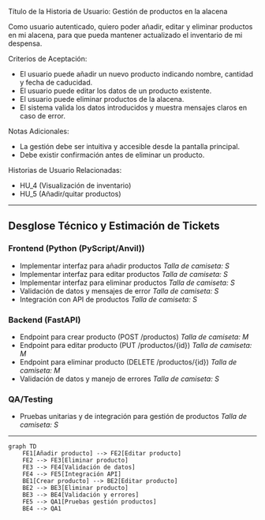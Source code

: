 Título de la Historia de Usuario:
Gestión de productos en la alacena

Como usuario autenticado,
quiero poder añadir, editar y eliminar productos en mi alacena,
para que pueda mantener actualizado el inventario de mi despensa.

Criterios de Aceptación:
- El usuario puede añadir un nuevo producto indicando nombre, cantidad y fecha de caducidad.
- El usuario puede editar los datos de un producto existente.
- El usuario puede eliminar productos de la alacena.
- El sistema valida los datos introducidos y muestra mensajes claros en caso de error.

Notas Adicionales:
- La gestión debe ser intuitiva y accesible desde la pantalla principal.
- Debe existir confirmación antes de eliminar un producto.

Historias de Usuario Relacionadas:
- HU_4 (Visualización de inventario)
- HU_5 (Añadir/quitar productos)

---

## Desglose Técnico y Estimación de Tickets

### Frontend (Python (PyScript/Anvil))
- Implementar interfaz para añadir productos
  _Talla de camiseta: S_
- Implementar interfaz para editar productos
  _Talla de camiseta: S_
- Implementar interfaz para eliminar productos
  _Talla de camiseta: S_
- Validación de datos y mensajes de error
  _Talla de camiseta: S_
- Integración con API de productos
  _Talla de camiseta: S_

### Backend (FastAPI)
- Endpoint para crear producto (POST /productos)
  _Talla de camiseta: M_
- Endpoint para editar producto (PUT /productos/{id})
  _Talla de camiseta: M_
- Endpoint para eliminar producto (DELETE /productos/{id})
  _Talla de camiseta: M_
- Validación de datos y manejo de errores
  _Talla de camiseta: S_

### QA/Testing
- Pruebas unitarias y de integración para gestión de productos
  _Talla de camiseta: S_

---

```mermaid
graph TD
    FE1[Añadir producto] --> FE2[Editar producto]
    FE2 --> FE3[Eliminar producto]
    FE3 --> FE4[Validación de datos]
    FE4 --> FE5[Integración API]
    BE1[Crear producto] --> BE2[Editar producto]
    BE2 --> BE3[Eliminar producto]
    BE3 --> BE4[Validación y errores]
    FE5 --> QA1[Pruebas gestión productos]
    BE4 --> QA1
```
